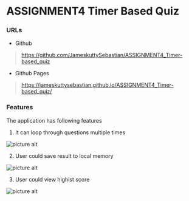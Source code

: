 # ASSIGNMENT4 Timer Based Quiz

### URLs


-  Github
> https://github.com/JameskuttySebastian/ASSIGNMENT4_Timer-based_quiz

-  Github Pages
> https://jameskuttysebastian.github.io/ASSIGNMENT4_Timer-based_quiz/


###  Features

The application has following features

1. It can loop through questions multiple times

![picture alt](../assets/img/question.png "Question Page")

2. User could save result to local memory

![picture alt](../assets/img/savescore.png "Save score")

3. User could view highist score

![picture alt](../assets/img/highestscore.png "View highest score")